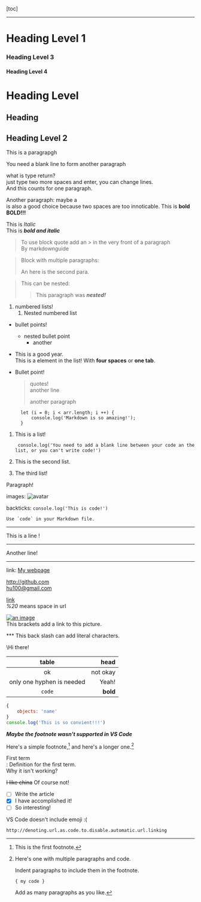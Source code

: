 [toc]

---

# Heading Level 1 

### Heading Level 3 
#### Heading Level 4 
Heading Level 
===========
Heading  
-----------
## Heading Level 2 
This is a paragrapgh

You need a blank line to form another paragraph

what is type return?    
just type two more spaces and enter, you can change lines.   
And this counts for one paragraph. 

Another paragraph: maybe a <br> is also a good choice because two spaces are too innoticable.
This is **bold**  
**BOLD!!!**

This is *Italic*  
This is ***bold and italic***

> To use block quote add an > in the very front of a paragraph  
> By markdownguide

>Block with multiple paragraphs:
> 
> An here is the second para.

> This can be nested: 
>  
>> This paragraph was ***nested!***

1. numbered lists!
   1. Nested numbered list

- bullet points!
  - nested bullet point
    - another 

- This is a good year.  
    This is a element in the list! With **four spaces** or **one tab**.
- Bullet point!  
    > quotes!  
    > another line
    >
    >another paragraph

        let (i = 0; i < arr.length; i ++) {
            console.log('Markdown is so amazing!');
        }

1. This is a list!  
   
        console.log('You need to add a blank line between your code an the list, or you can't write code!')
2. This is the second list.
3. The third list!

Paragraph!

images: ![avatar](C:/Users/hssy1/Pictures/avatar.png)

backticks: `console.log('This is code!')`

``Use `code` in your Markdown file.``

***

This is a line !

---

Another line!
___

link: [My webpage][1]

<http://github.com>  
<hu100@gmail.com>


[1]: <https://en.wikipedia.org/wiki/Hobbit#Lifestyle> "Hobbit lifestyles"

[link](https://www.example.com/my%20great%20page)  
*%20* means space in url

[![an image](https://images.unsplash.com/photo-1625465810065-5d50e63ffae2?ixid=MnwxMjA3fDB8MHxwaG90by1wYWdlfHx8fGVufDB8fHx8&ixlib=rb-1.2.1&auto=format&fit=crop&w=738&q=80 "An Eagle!")](https://unsplash.com/)  
This brackets add a link to this picture.

\*** This back slash can add literal characters.

\\Hi there!

|           table           |     head |
| :-----------------------: | -------: |
|            ok             | not okay |
| only one hyphen is needed |    Yeah! |
|          `code`           | **bold** |

```javascript
{
    objects: 'name'
}
console.log('This is so convient!!!')
```

***Maybe the footnote wasn't supported in VS Code***  

Here's a simple footnote,[^1] and here's a longer one.[^bignote]

[^1]: This is the first footnote.

[^bignote]: Here's one with multiple paragraphs and code.

    Indent paragraphs to include them in the footnote.

    `{ my code }`

    Add as many paragraphs as you like.

First term  
: Definition for the first term.  
Why it isn't working?

~~I like china~~ Of course not!

- [ ] Write the article
- [x] I have accomplished it! 
- [ ] So interesting!

VS Code doesn't include emoji :(  

`http://denoting.url.as.code.to.disable.automatic.url.linking`


